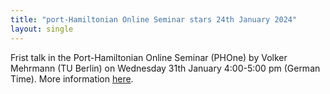 ```yaml
---
title: "port-Hamiltonian Online Seminar stars 24th January 2024"
layout: single
---
```


Frist talk in the Port-Hamiltonian Online Seminar (PHOne) by Volker Mehrmann (TU Berlin)
on Wednesday 31th January 4:00-5:00 pm (German Time). More information [here](https://hage91.github.io/emsphs/phone_seminar/).
